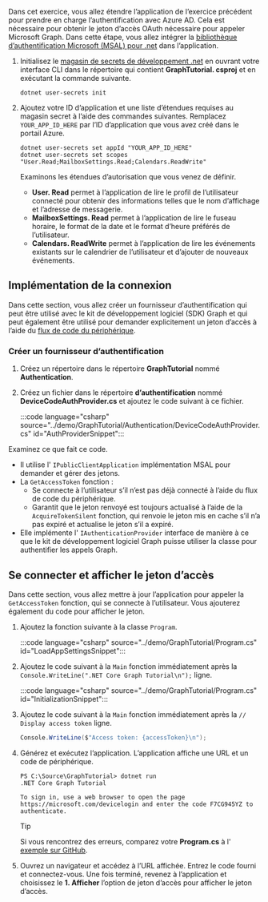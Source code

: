 <!-- markdownlint-disable MD002 MD041 -->

Dans cet exercice, vous allez étendre l’application de l’exercice précédent pour prendre en charge l’authentification avec Azure AD. Cela est nécessaire pour obtenir le jeton d’accès OAuth nécessaire pour appeler Microsoft Graph. Dans cette étape, vous allez intégrer la [bibliothèque d’authentification Microsoft (MSAL) pour .net](https://github.com/AzureAD/microsoft-authentication-library-for-dotnet) dans l’application.

1. Initialisez le [magasin de secrets de développement .net](/aspnet/core/security/app-secrets) en ouvrant votre interface CLI dans le répertoire qui contient **GraphTutorial. csproj** et en exécutant la commande suivante.

    ```Shell
    dotnet user-secrets init
    ```

1. Ajoutez votre ID d’application et une liste d’étendues requises au magasin secret à l’aide des commandes suivantes. Remplacez `YOUR_APP_ID_HERE` par l’ID d’application que vous avez créé dans le portail Azure.

    ```Shell
    dotnet user-secrets set appId "YOUR_APP_ID_HERE"
    dotnet user-secrets set scopes "User.Read;MailboxSettings.Read;Calendars.ReadWrite"
    ```

    Examinons les étendues d’autorisation que vous venez de définir.

    - **User. Read** permet à l’application de lire le profil de l’utilisateur connecté pour obtenir des informations telles que le nom d’affichage et l’adresse de messagerie.
    - **MailboxSettings. Read** permet à l’application de lire le fuseau horaire, le format de la date et le format d’heure préférés de l’utilisateur.
    - **Calendars. ReadWrite** permet à l’application de lire les événements existants sur le calendrier de l’utilisateur et d’ajouter de nouveaux événements.

## <a name="implement-sign-in"></a>Implémentation de la connexion

Dans cette section, vous allez créer un fournisseur d’authentification qui peut être utilisé avec le kit de développement logiciel (SDK) Graph et qui peut également être utilisé pour demander explicitement un jeton d’accès à l’aide du [flux de code du périphérique](https://docs.microsoft.com/azure/active-directory/develop/v2-oauth2-device-code).

### <a name="create-an-authentication-provider"></a>Créer un fournisseur d’authentification

1. Créez un répertoire dans le répertoire **GraphTutorial** nommé **Authentication**.
1. Créez un fichier dans le répertoire **d’authentification** nommé **DeviceCodeAuthProvider.cs** et ajoutez le code suivant à ce fichier.

    :::code language="csharp" source="../demo/GraphTutorial/Authentication/DeviceCodeAuthProvider.cs" id="AuthProviderSnippet":::

Examinez ce que fait ce code.

- Il utilise l' `IPublicClientApplication` implémentation MSAL pour demander et gérer des jetons.
- La `GetAccessToken` fonction :
  - Se connecte à l’utilisateur s’il n’est pas déjà connecté à l’aide du flux de code du périphérique.
  - Garantit que le jeton renvoyé est toujours actualisé à l’aide de la `AcquireTokenSilent` fonction, qui renvoie le jeton mis en cache s’il n’a pas expiré et actualise le jeton s’il a expiré.
- Elle implémente l' `IAuthenticationProvider` interface de manière à ce que le kit de développement logiciel Graph puisse utiliser la classe pour authentifier les appels Graph.

## <a name="sign-in-and-display-the-access-token"></a>Se connecter et afficher le jeton d’accès

Dans cette section, vous allez mettre à jour l’application pour appeler la `GetAccessToken` fonction, qui se connecte à l’utilisateur. Vous ajouterez également du code pour afficher le jeton.

1. Ajoutez la fonction suivante à la classe `Program`.

    :::code language="csharp" source="../demo/GraphTutorial/Program.cs" id="LoadAppSettingsSnippet":::

1. Ajoutez le code suivant à la `Main` fonction immédiatement après la `Console.WriteLine(".NET Core Graph Tutorial\n");` ligne.

    :::code language="csharp" source="../demo/GraphTutorial/Program.cs" id="InitializationSnippet":::

1. Ajoutez le code suivant à la `Main` fonction immédiatement après la `// Display access token` ligne.

    ```csharp
    Console.WriteLine($"Access token: {accessToken}\n");
    ```

1. Générez et exécutez l’application. L’application affiche une URL et un code de périphérique.

    ```Shell
    PS C:\Source\GraphTutorial> dotnet run
    .NET Core Graph Tutorial

    To sign in, use a web browser to open the page https://microsoft.com/devicelogin and enter the code F7CG945YZ to authenticate.
    ```

    > [!TIP]
    > Si vous rencontrez des erreurs, comparez votre **Program.cs** à l' [exemple sur GitHub](https://github.com/microsoftgraph/msgraph-training-dotnet-core/blob/master/demo/GraphTutorial/Program.cs).

1. Ouvrez un navigateur et accédez à l’URL affichée. Entrez le code fourni et connectez-vous. Une fois terminé, revenez à l’application et choisissez le **1. Afficher** l’option de jeton d’accès pour afficher le jeton d’accès.
